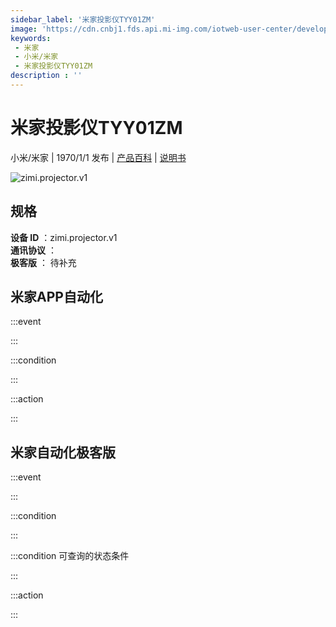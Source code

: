 ```yaml
---
sidebar_label: '米家投影仪TYY01ZM'
image: 'https://cdn.cnbj1.fds.api.mi-img.com/iotweb-user-center/developer_1679069105688GkUrKysX.png?GalaxyAccessKeyId=AKVGLQWBOVIRQ3XLEW&Expires=9223372036854775807&Signature=cqR3YzsRV6SCz8faaviU6b8CEpI='
keywords: 
 - 米家
 - 小米/米家
 - 米家投影仪TYY01ZM
description : ''
---
```

# 米家投影仪TYY01ZM

小米/米家 | 1970/1/1 发布 | [产品百科](https://home.mi.com/webapp/content/baike/product/index.html?model=zimi.projector.v1/) | [说明书](https://home.mi.com/views/introduction.html?model=zimi.projector.v1&region=cn)

![zimi.projector.v1](https://cdn.cnbj1.fds.api.mi-img.com/iotweb-user-center/developer_1679069105688GkUrKysX.png?GalaxyAccessKeyId=AKVGLQWBOVIRQ3XLEW&Expires=9223372036854775807&Signature=cqR3YzsRV6SCz8faaviU6b8CEpI=)

## 规格  
> 
**设备 ID** ：zimi.projector.v1  
**通讯协议** ：  
**极客版**  ： 待补充 


## 米家APP自动化  

:::event  

:::

:::condition  

:::

:::action   

:::

## 米家自动化极客版  

:::event  

:::

:::condition  

:::

:::condition 可查询的状态条件  

:::

:::action  

:::

        
